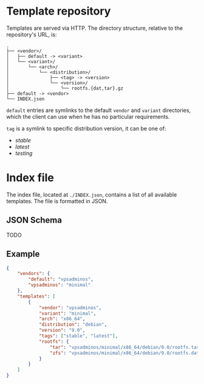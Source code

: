 # Template repository
Templates are served via HTTP. The directory structure, relative to the
repository's URL, is:

    .
    ├── <vendor>/
    │   ├── default -> <variant>
    │   └── <variant>/
    │       └── <arch>/
    │           └── <distribution>/
    │               ├── <tag> -> <version>
    │               └── <version>/
    │                   └── rootfs.{dat,tar}.gz
    ├── default -> <vendor>
    └── INDEX.json

`default` entries are symlinks to the default `vendor` and `variant` directories,
which the client can use when he has no particular requirements.

`tag` is a symlink to specific distribution version, it can be one of:

 - *stable*
 - *latest*
 - *testing*

# Index file
The index file, located at `./INDEX.json`, contains a list of all available
templates. The file is formatted in JSON.

## JSON Schema
TODO

## Example
```json
{
    "vendors": {
        "default": "vpsadminos",
        "vpsadminos": "minimal"
    },
    "templates": [
        {
            "vendor": "vpsadminos",
            "variant": "minimal",
            "arch": "x86_64",
            "distribution": "debian",
            "version": "9.0",
            "tags": ["stable", "latest"],
            "rootfs": {
                "tar": "vpsadminos/minimal/x86_64/debian/9.0/rootfs.tar.gz",
                "zfs": "vpsadminos/minimal/x86_64/debian/9.0/rootfs.dat.gz"
            }
        }
    ]
}
```
